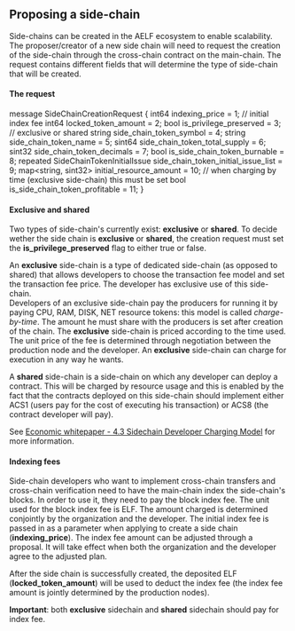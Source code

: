 ## Proposing a side-chain

Side-chains can be created in the AELF ecosystem to enable scalability. The proposer/creator of a new side chain will need to request the creation of the side-chain through the cross-chain contract on the main-chain. The request contains different fields that will determine the type of side-chain that will be created.

#### The request

message SideChainCreationRequest {
    int64 indexing_price = 1; // initial index fee
    int64 locked_token_amount = 2;
    bool is_privilege_preserved = 3; // exclusive or shared
    string side_chain_token_symbol = 4;
    string side_chain_token_name = 5;
    sint64 side_chain_token_total_supply = 6;
    sint32 side_chain_token_decimals = 7;
    bool is_side_chain_token_burnable = 8;
    repeated SideChainTokenInitialIssue side_chain_token_initial_issue_list = 9;
    map<string, sint32> initial_resource_amount = 10; // when charging by time (exclusive side-chain) this must be set
    bool is_side_chain_token_profitable = 11;
}

#### Exclusive and shared 

Two types of side-chain's currently exist: **exclusive** or **shared**. To decide wether the side chain is **exclusive** or **shared**, the creation request must set the **is_privilege_preserved** flag to either true or false.

An **exclusive** side-chain is a type of dedicated side-chain (as opposed to shared) that allows developers to choose the transaction fee model and set the transaction fee price. The developer has exclusive use of this side-chain.  
Developers of an exclusive side-chain pay the producers for running it by paying CPU, RAM, DISK, NET resource tokens: this model is called *charge-by-time*. The amount he must share with the producers is set after creation of the chain. The **exclusive** side-chain is priced according to the time used. The unit price of the fee is determined through
negotiation between the production node and the developer. An **exclusive** side-chain can charge for execution in any way he wants.

A **shared** side-chain is a side-chain on which any developer can deploy a contract. This will be charged by resource usage and this is enabled by the fact that the contracts deployed on this side-chain should implement either ACS1 (users pay for the cost of executing his transaction) or ACS8 (the contract developer will pay).

See [Economic whitepaper - 4.3 Sidechain Developer Charging Model](https://aelf.io/gridcn/aelf_economic_system_whitepaper_en_v1.0.pdf?time=1) for more information.

#### Indexing fees

Side-chain developers who want to implement cross-chain transfers and cross-chain verification
need to have the main-chain index the side-chain's blocks. In order to use it, they need
to pay the block index fee. The unit used for the block index fee is ELF. The amount charged is
determined conjointly by the organization and the developer. The initial index fee is passed in as
a parameter when applying to create a side chain (**indexing_price**). The index fee amount can be adjusted
through a proposal. It will take effect when both the organization and the developer agree to the
adjusted plan.

After the side chain is successfully created, the deposited ELF (**locked_token_amount**) will be used to deduct the index
fee (the index fee amount is jointly determined by the production nodes). 

**Important**: both **exclusive** sidechain and **shared** sidechain should pay for index fee.






